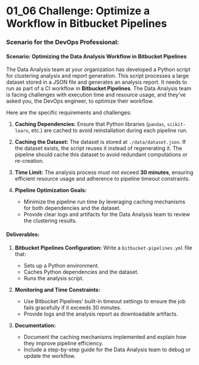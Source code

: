 # 01_06 Challenge: Optimize a Workflow in Bitbucket Pipelines

### Scenario for the DevOps Professional:

#### Scenario: Optimizing the Data Analysis Workflow in Bitbucket Pipelines

The Data Analysis team at your organization has developed a Python script for clustering analysis and report generation. This script processes a large dataset stored in a JSON file and generates an analysis report. It needs to run as part of a CI workflow in **Bitbucket Pipelines**. The Data Analysis team is facing challenges with execution time and resource usage, and they’ve asked you, the DevOps engineer, to optimize their workflow.

Here are the specific requirements and challenges:

1. **Caching Dependencies:**
   Ensure that Python libraries (`pandas`, `scikit-learn`, etc.) are cached to avoid reinstallation during each pipeline run.

2. **Caching the Dataset:**
   The dataset is stored at `./data/dataset.json`. If the dataset exists, the script reuses it instead of regenerating it. The pipeline should cache this dataset to avoid redundant computations or re-creation.

3. **Time Limit:**
   The analysis process must not exceed **30 minutes**, ensuring efficient resource usage and adherence to pipeline timeout constraints.

4. **Pipeline Optimization Goals:**
   - Minimize the pipeline run time by leveraging caching mechanisms for both dependencies and the dataset.
   - Provide clear logs and artifacts for the Data Analysis team to review the clustering results.

#### Deliverables:

1. **Bitbucket Pipelines Configuration:**
   Write a `bitbucket-pipelines.yml` file that:
   - Sets up a Python environment.
   - Caches Python dependencies and the dataset.
   - Runs the analysis script.

2. **Monitoring and Time Constraints:**
   - Use Bitbucket Pipelines' built-in timeout settings to ensure the job fails gracefully if it exceeds 30 minutes.
   - Provide logs and the analysis report as downloadable artifacts.

3. **Documentation:**
   - Document the caching mechanisms implemented and explain how they improve pipeline efficiency.
   - Include a step-by-step guide for the Data Analysis team to debug or update the workflow.

